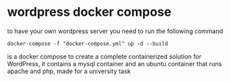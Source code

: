 # wordpress docker compose


to have your own wordpress server you need to run the following command

```console
docker-compose -f "docker-compose.yml" up -d --build
```


is a docker compose to create a complete containerized solution for WordPress, it contains a mysql container and an ubuntu container that runs apache and php, made for a university task




